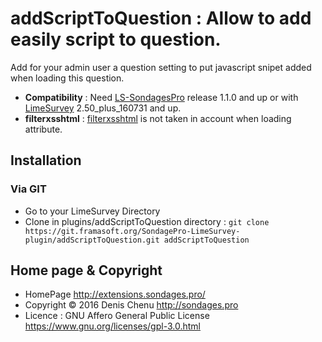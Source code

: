# addScriptToQuestion : Allow to add easily script to question. #

Add for your admin user a question setting to put javascript snipet added when loading this question.

- **Compatibility** : Need [LS-SondagesPro](https://github.com/SondagesPro/LimeSurvey-SondagesPro) release 1.1.0 and up or with [LimeSurvey](https://www.limesurvey.org/) 2.50_plus_160731 and up.
- **filterxsshtml** : [filterxsshtml](https://manual.limesurvey.org/Optional_settings#Security) is not taken in account when loading attribute.


## Installation

### Via GIT
- Go to your LimeSurvey Directory
- Clone in plugins/addScriptToQuestion directory : `git clone https://git.framasoft.org/SondagePro-LimeSurvey-plugin/addScriptToQuestion.git addScriptToQuestion`

## Home page & Copyright
- HomePage <http://extensions.sondages.pro/>
- Copyright © 2016 Denis Chenu <http://sondages.pro>
- Licence : GNU Affero General Public License <https://www.gnu.org/licenses/gpl-3.0.html>
